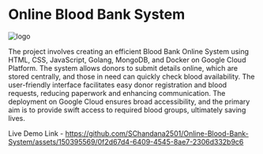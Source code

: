 # Online Blood Bank System

![logo](https://github.com/SChandana2501/Online-Blood-Bank-System/assets/150395569/d5253c7c-7080-4e48-95c2-1950f427b34e)

The project involves creating an efficient Blood Bank Online System using HTML, CSS, JavaScript, Golang, MongoDB, and Docker on Google Cloud Platform.
The system allows donors to submit details online, which are stored centrally, and those in need can quickly check blood availability.
The user-friendly interface facilitates easy donor registration and blood requests, reducing paperwork and enhancing communication.
The deployment on Google Cloud ensures broad accessibility, and the primary aim is to provide swift access to required blood groups, ultimately saving lives.

Live Demo Link - https://github.com/SChandana2501/Online-Blood-Bank-System/assets/150395569/0f2d67d4-6409-4545-8ae7-2306d332b9c6
